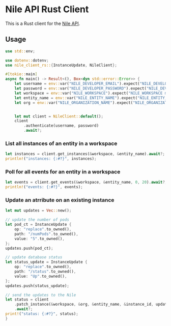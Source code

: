 # Nile API Rust Client

This is a Rust client for the [Nile API](https://thenile.dev/).



## Usage



```rust
use std::env;

use dotenv::dotenv;
use nile_client_rs::{InstanceUpdate, NileClient};

#[tokio::main]
async fn main() -> Result<(), Box<dyn std::error::Error>> {
    let username = env::var("NILE_DEVELOPER_EMAIL").expect("NILE_DEVELOPER_EMAIL must be set");
    let password = env::var("NILE_DEVELOPER_PASSWORD").expect("NILE_DEVELOPER_PASSWORD must be set");
    let workspace = env::var("NILE_WORKSPACE").expect("NILE_WORKSPACE must be set");
    let entity_name = env::var("NILE_ENTITY_NAME").expect("NILE_ENTITY_NAME must be set");
    let org = env::var("NILE_ORGANIZATION_NAME").expect("NILE_ORGANIZATION_NAME must be set");


    let mut client = NileClient::default();
    client
        .authenticate(username, password)
        .await?;
```

### List all instances of an entity in a workspace

```rust
let instances = client.get_instances(&workspace, &entity_name).await?;
println!("instances: {:#?}", instances);
```


### Poll for all events for an entity in a workspace
```rust
let events = client.get_events(&workspace, &entity_name, 0, 20).await?;
println!("events: {:#?}", events);
```

### Update an atrribute on an existing instance
```rust
let mut updates = Vec::new();

// update the number of pods
let pod_ct = InstanceUpdate {
    op: "replace".to_owned(),
    path: "/numPods".to_owned(),
    value: "5".to_owned(),
};
updates.push(pod_ct);

// update database status
let status_update = InstanceUpdate {
    op: "replace".to_owned(),
    path: "/status".to_owned(),
    value: "Up".to_owned(),
};
updates.push(status_update);

// send the updates to the Nile
let status = client
    .patch_instance(&workspace, &org, &entity_name, &instance_id, updates)
    .await?;
print!("status: {:#?}", status);
}

```